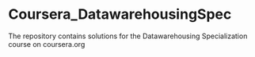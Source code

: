# Coursera_DatawarehousingSpec
The repository contains solutions for the Datawarehousing Specialization course on coursera.org
